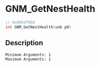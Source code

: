 # GNM_GetNestHealth
```c
// 0x005df960
int GNM_GetNestHealth(unk p0)
```
## Description
```
Minimum Arguments: 1
Maximum Arguments: 1
```
